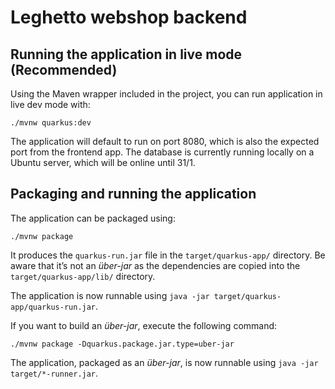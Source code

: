 # Leghetto webshop backend

## Running the application in live mode (Recommended)

Using the Maven wrapper included in the project, you can run application in live dev mode with:

```shell script
./mvnw quarkus:dev
```

The application will default to run on port 8080, which is also the expected port from the frontend app. The database is currently running locally on a Ubuntu server, which will be online until 31/1.

## Packaging and running the application

The application can be packaged using:

```shell script
./mvnw package
```

It produces the `quarkus-run.jar` file in the `target/quarkus-app/` directory.
Be aware that it’s not an _über-jar_ as the dependencies are copied into the `target/quarkus-app/lib/` directory.

The application is now runnable using `java -jar target/quarkus-app/quarkus-run.jar`.

If you want to build an _über-jar_, execute the following command:

```shell script
./mvnw package -Dquarkus.package.jar.type=uber-jar
```

The application, packaged as an _über-jar_, is now runnable using `java -jar target/*-runner.jar`.

